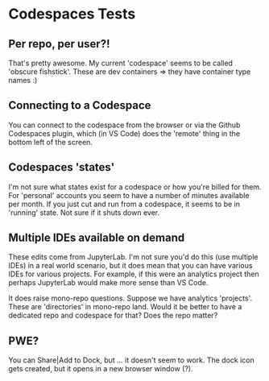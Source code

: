 # Codespaces Tests

## Per repo, per user?!

That's pretty awesome.  My current 'codespace' seems to be called 'obscure fishstick'.  These are dev containers => they have container type names :)

## Connecting to a Codespace

You can connect to the codespace from the browser or via the Github Codespaces plugin, which (in VS Code) does the 'remote' thing in the bottom left of the screen.

## Codespaces 'states'

I'm not sure what states exist for a codespace or how you're billed for them.  For 'personal' accounts you seem to have a number of minutes available per month.  If you just cut and run from a codespace, it seems to be in 'running' state.  Not sure if it shuts down ever.

## Multiple IDEs available on demand

These edits come from JupyterLab.  I'm not sure you'd do this (use multiple IDEs) in a real world scenario, but it does mean that you can have various IDEs for various projects.  For example, if this were an analytics project then perhaps JupyterLab would make more sense than VS Code.

It does raise mono-repo questions.  Suppose we have analytics 'projects'.  These are 'directories' in mono-repo land.  Would it be better to have a dedicated repo and codespace for that?  Does the repo matter?

## PWE?

You can Share|Add to Dock, but ... it doesn't seem to work.  The dock icon gets created, but it opens in a new browser window (?).
